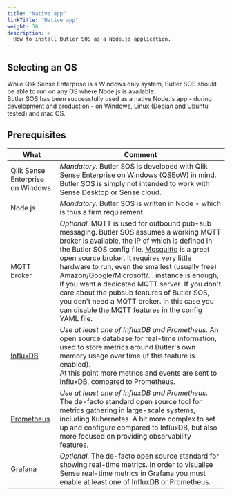 ```yaml
---
title: "Native app"
linkTitle: "Native app"
weight: 30
description: >
  How to install Butler SOS as a Node.js application.
---
```


## Selecting an OS

While Qlik Sense Enterprise is a Windows only system, Butler SOS should be able to run on any OS where Node.js is available.  
Butler SOS has been successfully used as a native Node.js app - during development and production - on Windows, Linux (Debian and Ubuntu tested) and mac OS.

## Prerequisites

| What                                                         | Comment                                                                                                                                                                                                                                                                                                                                                                                                                                                                                                                                                                      |
| ------------------------------------------------------------ | ---------------------------------------------------------------------------------------------------------------------------------------------------------------------------------------------------------------------------------------------------------------------------------------------------------------------------------------------------------------------------------------------------------------------------------------------------------------------------------------------------------------------------------------------------------------------------- |
| Qlik Sense Enterprise on Windows                             | _Mandatory._ Butler SOS is developed with Qlik Sense Enterprise on Windows (QSEoW) in mind. <br>Butler SOS is simply not intended to work with Sense Desktop or Sense cloud.                                                                                                                                                                                                                                                                                                                                                                                                 |
| Node.js                                                      | _Mandatory._ Butler SOS is written in Node - which is thus a firm requirement.                                                                                                                                                                                                                                                                                                                                                                                                                                                                                               |
| MQTT broker                                                  | _Optional._ MQTT is used for outbound pub-sub messaging. Butler SOS assumes a working MQTT broker is available, the IP of which is defined in the Butler SOS config file. [Mosquitto](https://mosquitto.org/) is a great open source broker. It requires very little hardware to run, even the smallest (usually free) Amazon/Google/Microsoft/... instance is enough, if you want a dedicated MQTT server. If you don't care about the pubsub features of Butler SOS, you don't need a MQTT broker. In this case you can disable the MQTT features in the config YAML file. |
| [InfluxDB](https://www.influxdata.com/time-series-platform/) | _Use at least one of InfluxDB and Prometheus._ An open source database for real-time information, used to store metrics around Butler's own memory usage over time (if this feature is enabled).<br> At this point more metrics and events are sent to InfluxDB, compared to Prometheus.                                                                                                                                                                                                                                                                                     |
| [Prometheus](https://prometheus.io)                          | _Use at least one of InfluxDB and Prometheus._ The de-facto standard open source tool for metrics gathering in large-scale systems, including Kubernetes. A bit more complex to set up and configure compared to InfluxDB, but also more focused on providing observability features.                                                                                                                                                                                                                                                                                        |
| [Grafana](https://grafana.com)                               | _Optional._ The de-facto open source standard for showing real-time metrics. In order to visualise Sense real-time metrics in Grafana you must enable at least one of InfluxDB or Prometheus.                                                                                                                                                                                                                                                                                                                                                                                |

